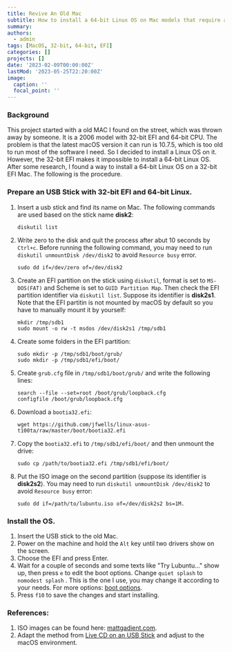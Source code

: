 ```yaml
---
title: Revive An Old Mac
subtitle: How to install a 64-bit Linux OS on Mac models that require a 32-bit EFI.
summary:
authors:
  - admin
tags: [MacOS, 32-bit, 64-bit, EFI]
categories: []
projects: []
date: '2023-02-09T00:00:00Z'
lastMod: '2023-05-25T22:20:00Z'
image:
  caption: ''
  focal_point: ''
---
```

### Background
This project started with a old MAC I found on the street, which was thrown away by someone. It is a 2006 model with 32-bit EFI and 64-bit CPU. The problem is that the latest macOS version it can run is 10.7.5, which is too old to run most of the software I need. So I decided to install a Linux OS on it. However, the 32-bit EFI makes it impossible to install a 64-bit Linux OS. After some research, I found a way to install a 64-bit Linux OS on a 32-bit EFI Mac. The following is the procedure.
### Prepare an USB Stick with 32-bit EFI and 64-bit Linux. 
1. Insert a usb stick and find its name on Mac. The following commands are used based on the stick name **disk2**:
   ```
   diskutil list
   ```
2. Write zero to the disk and quit the process after abut 10 seconds by `Ctrl+c`. Before running the following command, you may need to run `diskutil unmountDisk /dev/disk2` to avoid `Resource busy` error.
   ```
   sudo dd if=/dev/zero of=/dev/disk2
   ```
3. Create an EFI partition on the stick using `diskutil`, format is set to `MS-DOS(FAT)` and Scheme is set to `GUID Partition Map`. Then check the EFI partition identifier via `diskutil list`. Suppose its identifier is **disk2s1**. Note that the EFI partitin is not mounted by macOS by default so you have to manually mount it by yourself:
   ```
   mkdir /tmp/sdb1
   sudo mount -o rw -t msdos /dev/disk2s1 /tmp/sdb1
   ```

4. Create some folders in the EFI partition:
   ```
   sudo mkdir -p /tmp/sdb1/boot/grub/
   sudo mkdir -p /tmp/sdb1/efi/boot/
   ```

5. Create `grub.cfg` file in `/tmp/sdb1/boot/grub/` and write the following lines:
   ```
   search --file --set=root /boot/grub/loopback.cfg
   configfile /boot/grub/loopback.cfg
   ```

6. Download a `bootia32.efi`:
   ```
   wget https://github.com/jfwells/linux-asus-t100ta/raw/master/boot/bootia32.efi
   ```

7. Copy the `bootia32.efi` to `/tmp/sdb1/efi/boot/` and then unmount the drive:
   ```
   sudo cp /path/to/bootia32.efi /tmp/sdb1/efi/boot/
   ```

8.  Put the ISO image on the second partition (suppose its identifier is **disk2s2**). You may need to run `diskutil unmountDisk /dev/disk2` to avoid `Resource busy` error:
    ```
    sudo dd if=/path/to/lubuntu.iso of=/dev/disk2s2 bs=1M.
    ```

### Install the OS.
1. Insert the USB stick to the old Mac.
2. Power on the machine and hold the `Alt` key until two drivers show on the screen.
3. Choose the EFI and press Enter.
4. Wait for a couple of seconds and some texts like "Try Lubuntu..." show up, then press `e` to edit the boot options. Change `quiet splash` to `nomodest splash` . This is the one I use, you may change it according to your needs. For more options: [boot options](https://wiki.ubuntuusers.de/Bootoptionen/).
5. Press `f10` to save the changes and start installing. 

### References:
1. ISO images can be found here: [mattgadient.com](https://mattgadient.com/linux-dvd-images-and-how-to-for-32-bit-efi-macs-late-2006-models/).
2. Adapt the method from [Live CD on an USB Stick](https://mesom.de/efi32boot/index.html) and adjust to the macOS environment.